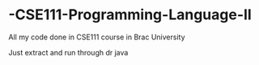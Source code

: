 # -CSE111-Programming-Language-II
All my code done in CSE111 course in Brac University


Just extract and run through dr java
